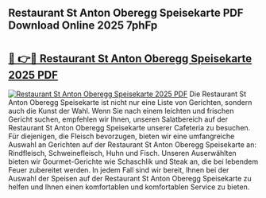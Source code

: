 ## Restaurant St Anton Oberegg Speisekarte PDF Download Online 2025 7phFp

# <h2><a href="http://gcalsi.nevu.top/?p=Restaurant+St+Anton+Oberegg+Speisekarte">🔗 👉🔴 Restaurant St Anton Oberegg Speisekarte 2025 PDF</a></h2>

[![Restaurant St Anton Oberegg Speisekarte 2025 PDF](https://i.imgur.com/dBaPXMq.png)](http://gcalsi.nevu.top/?p=Restaurant+St+Anton+Oberegg+Speisekarte)
Die Restaurant St Anton Oberegg Speisekarte ist nicht nur eine Liste von Gerichten, sondern auch die Kunst der Wahl. Wenn Sie nach einem leichten und frischen Gericht suchen, empfehlen wir Ihnen, unseren Salatbereich auf der Restaurant St Anton Oberegg Speisekarte unserer Cafeteria zu besuchen. Für diejenigen, die Fleisch bevorzugen, bieten wir eine umfangreiche Auswahl an Gerichten auf der Restaurant St Anton Oberegg Speisekarte an: Rindfleisch, Schweinefleisch, Huhn und Fisch. Unseren Auserwählten bieten wir Gourmet-Gerichte wie Schaschlik und Steak an, die bei lebendem Feuer zubereitet werden. In jedem Fall sind wir bereit, Ihnen bei der Auswahl der Speisen auf der Restaurant St Anton Oberegg Speisekarte zu helfen und Ihnen einen komfortablen und komfortablen Service zu bieten.
